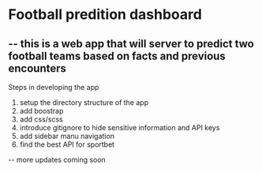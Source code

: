 # Football predition dashboard
-- this is a web app that will server to predict two football teams based on facts and previous encounters
-- 


Steps in developing the app
1. setup the directory structure of the app
2. add boostrap
3. add css/scss
4. introduce gitignore to hide sensitive information and API keys
4. add sidebar manu navigation
5. find the best API for sportbet

-- more updates coming soon
